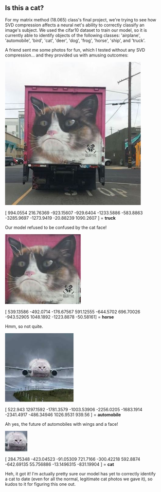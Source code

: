 ## Is this a cat?

For my matrix method (18.065) class's final project, we're trying to see how SVD compression affects a neural net's ability to correctly classify an image's subject. We used the cifar10 dataset to train our model, so it is currently able to identify objects of the following classes: 'airplane', 'automobile', 'bird', 'cat', 'deer', 'dog', 'frog', 'horse', 'ship', and 'truck'.

A friend sent me some photos for fun, which I tested without any SVD compression... and they provided us with amusing outcomes:


![Image of CatTruck1](cattruck1.jpg)

[  994.0554    216.76369  -923.15607  -929.6404  -1233.5886   -583.8863   -3285.9697  -1273.9419    -20.88239  1090.2607 ] = <b>truck</b>

Our model refused to be confused by the cat face!

![Image of CatTruck2](cattruck2.jpg)

[  539.13586  -492.0714   -176.67567   591.12555  -644.5702    696.70026   -943.52905  1048.1892  -1223.8878    -50.58161] = <b>horse</b>

Hmm, so not quite.

![Image of CatAirplane1](catplane1.jpg)

[  522.943    1297.1592  -1781.3579  -1003.53906 -2256.0205  -1683.1914  -2341.4917   -486.34946  1026.9531    939.56   ] = <b>automobile</b>

Ah yes, the future of automobiles with wings and a face!

![Image of CatAirplane2](catplane2.jpg)

[ 284.75348   -423.04523    -91.05309    721.7166    -300.42218   592.8874    -642.69135     55.756886   -13.1496315 -831.19904  ] = <b>cat</b>

Heh, it got it! I'm actually pretty sure our model has yet to correctly identify a cat to date (even for all the normal, legitimate cat photos we gave it), so kudos to it for figuring this one out.

